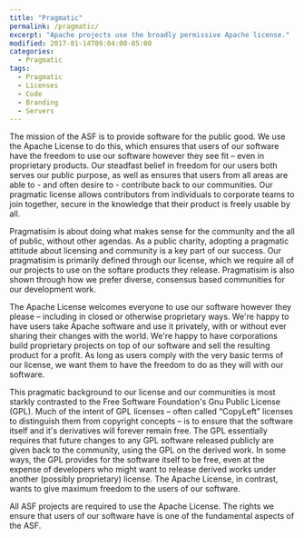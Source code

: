 ```yaml
---
title: "Pragmatic"
permalink: /pragmatic/
excerpt: "Apache projects use the broadly permissive Apache license."
modified: 2017-01-14T09:04:00-05:00
categories:
  - Pragmatic
tags:
  - Pragmatic
  - Licenses
  - Code
  - Branding
  - Servers
---
```


The mission of the ASF is to provide software for the public good. We use the Apache License to do this, which ensures that users of our software have the freedom to use our software however they see fit – even in proprietary products. Our steadfast belief in freedom for our users both serves our public purpose, as well as ensures that users from all areas are able to - and often desire to - contribute back to our communities. Our pragmatic license allows contributors from individuals to corporate teams to join together, secure in the knowledge that their product is freely usable by all.

Pragmatisim is about doing what makes sense for the community and the all of public, without other agendas. As a public charity, adopting a pragmatic attitude about licensing and community is a key part of our success. Our pragmatisim is primarily defined through our license, which we require all of our projects to use on the softare products they release. Pragmatisim is also shown through how we prefer diverse, consensus based communities for our development work.

The Apache License welcomes everyone to use our software however they please – including in closed or otherwise proprietary ways. We're happy to have users take Apache software and use it privately, with or without ever sharing their changes with the world. We're happy to have corporations build proprietary projects on top of our software and sell the resulting product for a profit. As long as users comply with the very basic terms of our license, we want them to have the freedom to do as they will with our software.

This pragmatic background to our license and our communities is most starkly contrasted to the Free Software Foundation's Gnu Public License (GPL). Much of the intent of GPL licenses – often called “CopyLeft” licenses to distinguish them from copyright concepts – is to ensure that the software itself and it's derivatives will forever remain free. The GPL essentially requires that future changes to any GPL software released publicly are given back to the community, using the GPL on the derived work. In some ways, the GPL provides for the software itself to be free, even at the expense of developers who might want to release derived works under another (possibly proprietary) license. The Apache License, in contrast, wants to give maximum freedom to the users of our software.

All ASF projects are required to use the Apache License. The rights we ensure that users of our software have is one of the fundamental aspects of the ASF.
